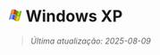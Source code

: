 # <img src="icon/windowsxp.png" alt="Ícone" width="24"> Windows XP

> *Última atualização: 2025-08-09*
